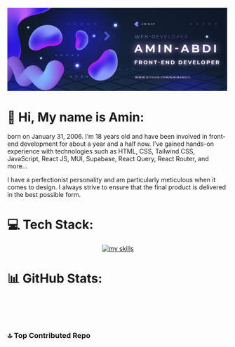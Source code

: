 [![header](https://raw.githubusercontent.com/aminabdiii/aminabdiii/refs/heads/main/Asset%206%402x.png)](https://github.com/aminabdiii)
  # 💫 Hi, My name is Amin:
born on January 31, 2006. I’m 18 years old and have been involved in front-end development for about a year and a half now. I’ve gained hands-on experience with technologies such as HTML, CSS, Tailwind CSS, JavaScript, React JS, MUI, Supabase, React Query, React Router, and more...

I have a perfectionist personality and am particularly meticulous when it comes to design. I always strive to ensure that the final product is delivered in the best possible form.


# 💻 Tech Stack:

<div align="center">
  <a href="https://github.com/aminabdiii">
    <img src="https://skillicons.dev/icons?i=react,js,redux,html,css,tailwind,vite,mongodb,postman,supabase,materialui,npm" alt="my skills" />
  </a>
</div>

# 📊 GitHub Stats:


  <a href="https://github.com/aminabdiii">
    <img src="https://github-readme-stats.vercel.app/api?username=aminabdiii&theme=aura&hide_border=true&include_all_commits=false&count_private=false" alt="" />
  </a> <br/>




  <a href="https://github.com/aminabdiii">
    <img src="https://github-readme-stats.vercel.app/api/top-langs/?username=aminabdiii&theme=aura&hide_border=true&include_all_commits=false&count_private=false&layout=compact" alt="" />
  </a><br/>



  <a href="https://github.com/aminabdiii">
    <img src="https://github-readme-streak-stats.herokuapp.com/?user=aminabdiii&theme=aura&hide_border=true" alt="" />
  </a><br/>





### 🔝 Top Contributed Repo

<div align="center">
  <a href="https://github.com/aminabdiii">
    <img src="https://github-contributor-stats.vercel.app/api?username=aminabdiii&limit=5&theme=aura&combine_all_yearly_contributions=true" alt="" />
  </a>
</div>

